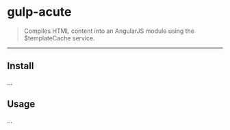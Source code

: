 # gulp-acute

> Compiles HTML content into an AngularJS module using the $templateCache service.

***

## Install

...


## Usage

...
